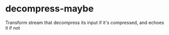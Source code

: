 # decompress-maybe
Transform stream that decompress its input if it's compressed, and echoes it if not
